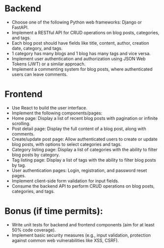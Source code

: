 # Backend

- Choose one of the following Python web frameworks: Django or FastAPI.
- Implement a RESTful API for CRUD operations on blog posts, categories, and tags.
- Each blog post should have fields like title, content, author, creation date, category, and tags.
- 1 category has many blogs and 1 blog has many tags and vice versa.
- Implement user authentication and authorization using JSON Web Tokens (JWT) or a similar approach.
- Implement a commenting system for blog posts, where authenticated users can leave comments.

# Frontend

- Use React to build the user interface.
- Implement the following components/pages:
- Home page: Display a list of recent blog posts with pagination or infinite scrolling.
- Post detail page: Display the full content of a blog post, along with comments.
- Create/update post page: Allow authenticated users to create or update blog posts, with options to select categories and tags.
- Category listing page: Display a list of categories with the ability to filter blog posts by category.
- Tag listing page: Display a list of tags with the ability to filter blog posts by tag.
- User authentication pages: Login, registration, and password reset pages.
- Implement client-side form validation for input fields.
- Consume the backend API to perform CRUD operations on blog posts, categories, and tags.

# Bonus (if time permits):

- Write unit tests for backend and frontend components (aim for at least 50% code coverage).
- Implement basic security measures (e.g., input validation, protection against common web vulnerabilities like XSS, CSRF).
